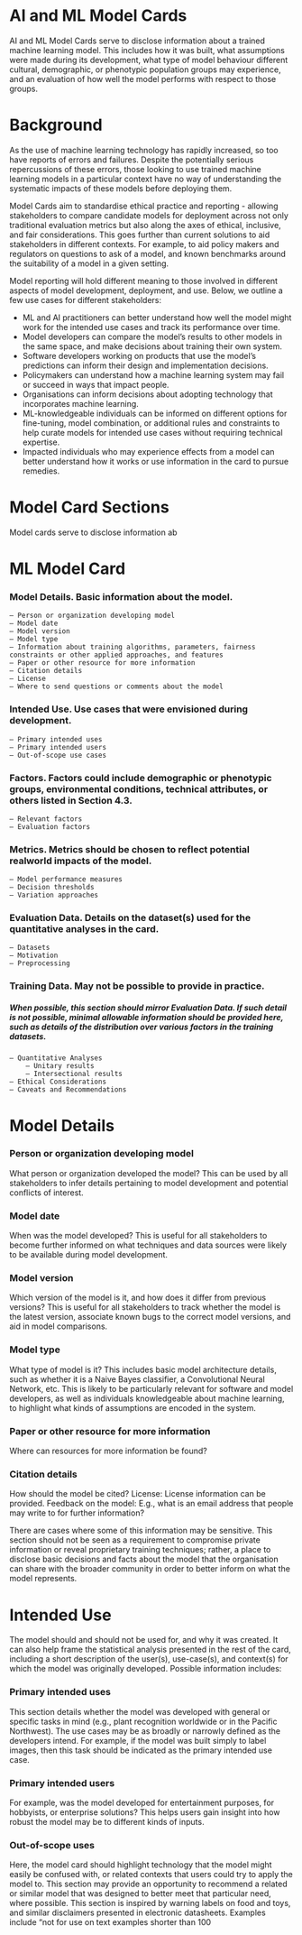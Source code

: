 # AI and ML Model Cards
AI and ML Model Cards serve to disclose information about a trained machine learning model. This includes how it was built, what assumptions were made during its development, what type of model behaviour different cultural, demographic, or phenotypic population groups may experience, and an evaluation of how well the model performs with respect to those groups. 


# Background
As the use of machine learning technology has rapidly increased, so too have reports of errors and failures. Despite the potentially serious repercussions of these errors, those looking to use trained machine learning models in a particular context have no way of understanding the systematic impacts of these models before deploying them.

Model Cards aim to standardise ethical practice and reporting - allowing stakeholders to compare candidate models for deployment across not only traditional evaluation metrics but also along the axes of ethical, inclusive, and fair considerations. This goes further than current solutions to aid stakeholders in different contexts. For example, to aid policy makers and regulators on questions to ask of a model, and known benchmarks around the suitability of a model in a given setting.

Model reporting will hold different meaning to those involved in different aspects of model development, deployment, and use. Below, we outline a few use cases for different stakeholders:

- ML and AI practitioners can better understand how well the model might work for the intended use cases and track its performance over time.
- Model developers can compare the model’s results to other models in the same space, and make decisions about training their own system.
- Software developers working on products that use the model’s predictions can inform their design and implementation decisions.
- Policymakers can understand how a machine learning system may fail or succeed in ways that impact people.
- Organisations can inform decisions about adopting technology that incorporates machine learning.
- ML-knowledgeable individuals can be informed on different options for fine-tuning, model combination, or additional rules and constraints to help curate models for intended use cases without requiring technical expertise.
- Impacted individuals who may experience effects from a model can better understand how it works or use information in the card to pursue remedies.

# Model Card Sections
Model cards serve to disclose information ab

# ML Model Card
### Model Details. Basic information about the model.
	– Person or organization developing model
	– Model date
	– Model version
	– Model type
	– Information about training algorithms, parameters, fairness constraints or other applied approaches, and features
	– Paper or other resource for more information
	– Citation details
	– License
	– Where to send questions or comments about the model
### Intended Use. Use cases that were envisioned during development.
	– Primary intended uses
	– Primary intended users
	– Out-of-scope use cases
### Factors. Factors could include demographic or phenotypic groups, environmental conditions, technical attributes, or others listed in Section 4.3.
	– Relevant factors
	– Evaluation factors
### Metrics. Metrics should be chosen to reflect potential realworld impacts of the model.
	– Model performance measures
	– Decision thresholds
	– Variation approaches
### Evaluation Data. Details on the dataset(s) used for the quantitative analyses in the card.
	– Datasets
	– Motivation
	– Preprocessing
### Training Data. May not be possible to provide in practice.
##### When possible, this section should mirror Evaluation Data. If such detail is not possible, minimal allowable information should be provided here, such as details of the distribution over various factors in the training datasets.
	– Quantitative Analyses
		– Unitary results
		– Intersectional results
	– Ethical Considerations
	– Caveats and Recommendations


# Model Details

### Person or organization developing model 
What person or organization developed the model? This can be used by all stakeholders to infer details pertaining to model development and potential conflicts of interest.

### Model date
When was the model developed? This is useful for all stakeholders to become further informed on what techniques and data sources were likely to be available during model development.

### Model version
Which version of the model is it, and how does it differ from previous versions? This is useful for all stakeholders to track whether the model is the latest version, associate known bugs to the correct model versions, and aid in model comparisons.

### Model type
What type of model is it? This includes basic model architecture details, such as whether it is a Naive Bayes classifier, a Convolutional Neural Network, etc. This is likely to be particularly relevant for software and model developers, as well as individuals knowledgeable about machine learning, to highlight what kinds of assumptions are encoded in the system.

### Paper or other resource for more information
Where can resources for more information be found?

### Citation details
How should the model be cited? License: License information can be provided. Feedback on the model: E.g., what is an email address that people may write to for further information?

There are cases where some of this information may be sensitive. This section should not be seen as a requirement to compromise private information or reveal proprietary training techniques; rather, a place to disclose basic decisions and facts about the model that the organisation can share with the broader community in order to better inform on what the model represents.

# Intended Use

The model should and should not be used for, and why it was created. It can also help frame the statistical analysis presented in the rest of the card, including a short description of the user(s), use-case(s), and context(s) for which the model was originally developed. Possible information includes:

### Primary intended uses
This section details whether the model was developed with general or specific tasks in mind (e.g., plant recognition worldwide or in the Pacific Northwest). The use cases may be as broadly or narrowly defined as the developers intend. For example, if the model was built simply to label images, then this task should be indicated as the primary intended use case. 

### Primary intended users
For example, was the model developed for entertainment purposes, for hobbyists, or enterprise solutions? This helps users gain insight into how robust the model may be to different kinds of inputs.

### Out-of-scope uses
Here, the model card should highlight technology that the model might easily be confused with, or related contexts that users could try to apply the model to. This section may provide an opportunity to recommend a related or similar model that was designed to better meet that particular need, where possible. This section is inspired by warning labels on food and toys, and similar disclaimers presented in electronic datasheets. Examples include “not for use on text examples shorter than 100
